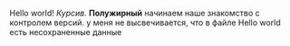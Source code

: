Hello world!
*Курсив.*
**Полужирный**
начинаем наше знакомство с контролем версий.
у меня не высвечивается, что в файле Hello world есть несохраненные данные
